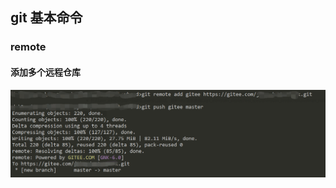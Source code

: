 ## git 基本命令

### remote 

#### 添加多个远程仓库

![image-20210823133851473](./images/image-20210823133851473.png)

